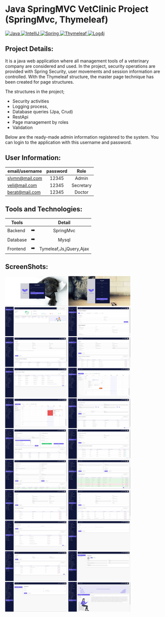 # Java SpringMVC VetClinic Project (SpringMvc, Thymeleaf)

<p>
  <a href="https://github.com/slymnkrc/Java-SpringMVC-VetClinic-Project">
    <img src="https://img.shields.io/badge/Java-v1.8-3eb049" alt="Java" data-canonical-src="https://img.shields.io/badge/Java-v1.8-3eb049" style="max-width: 100%;">
  </a>
  <a href="https://github.com/slymnkrc/Java-SpringMVC-VetClinic-Project">
    <img src="https://img.shields.io/badge/IntelliJ%20IDEA-v2021.1.3-d10000" alt="IntelliJ" data-canonical-src="https://img.shields.io/badge/IntelliJ%20IDEA-v2021.1.3-d10000"        style="max-width: 100%;">
  </a>
  <a href="https://github.com/slymnkrc/Java-SpringMVC-VetClinic-Project">
    <img src="https://img.shields.io/badge/SpringFramework-v2.5.4-e46e2e" alt="Spring" data-canonical-src="https://img.shields.io/badge/SpringFramework-v2.5.4-e46e2e" style="max-      width: 100%;">
  </a>
  <a href="https://github.com/slymnkrc/Java-SpringMVC-VetClinic-Project">
    <img src="https://img.shields.io/badge/Thymeleaf-v2.0.5-306998" alt="Thymeleaf" data-canonical-src="https://img.shields.io/badge/Thymeleaf-v2.0.5-306998" style="max-width:           100%;">
  </a>
  <a href="https://github.com/slymnkrc/Java-SpringMVC-VetClinic-Project">
    <img src="https://img.shields.io/badge/Log4j-v1.2.17-eeeeee" alt="Log4j" data-canonical-src="https://img.shields.io/badge/Log4j-v1.2.17-eeeeee" style="max-width:           100%;">
  </a>
</p>

## Project Details:

It is a java web application where all management tools of a veterinary company are considered and used. In the project, security operations are provided with Spring Security, user movements and session information are controlled. With the Thymeleaf structure, the master page technique has been created for page structures. 

The structures in the project;
- Security activities
- Logging process,
- Database queries (Jpa, Crud)
- RestApi
- Page management by roles
- Validation

Below are the ready-made admin information registered to the system. You can login to the application with this username and password.

## User Information:

| email/username | password | Role |
| ------------- |:-------------:| :-------------:|
| slymn@mail.com  | 12345 | Admin |
| veli@mail.com  | 12345 | Secretary |
| berat@mail.com  | 12345 | Doctor |

## Tools and Technologies:

| Tools |  | Detail |
| ------------- |:-------------:|:-------------:|
| Backend | :arrow_right: | SpringMvc|
| Database | :arrow_right: | Mysql |
| Frontend | :arrow_right: | Tymeleaf,Js,jQuery,Ajax |

## ScreenShots:

<p>
  
<a href="https://github.com/slymnkrc/Java-SpringMVC-VetClinic-Project/blob/main/images/1.jpg" target="_blank">
<img src="https://github.com/slymnkrc/Java-SpringMVC-VetClinic-Project/blob/main/images/1.jpg" width="200" style="max-width:200%;"></a>
  
<a href="https://github.com/slymnkrc/Java-SpringMVC-VetClinic-Project/blob/main/images/2.jpg" target="_blank">
<img src="https://github.com/slymnkrc/Java-SpringMVC-VetClinic-Project/blob/main/images/2.jpg" width="200" style="max-width:200%;"></a>
  
<a href="https://github.com/slymnkrc/Java-SpringMVC-VetClinic-Project/blob/main/images/3.jpg" target="_blank">
<img src="https://github.com/slymnkrc/Java-SpringMVC-VetClinic-Project/blob/main/images/3.jpg" width="200" style="max-width:200%;"></a>
  
<a href="https://github.com/slymnkrc/Java-SpringMVC-VetClinic-Project/blob/main/images/4.jpg" target="_blank">
<img src="https://github.com/slymnkrc/Java-SpringMVC-VetClinic-Project/blob/main/images/4.jpg" width="200" style="max-width:200%;"></a>
  
<a href="https://github.com/slymnkrc/Java-SpringMVC-VetClinic-Project/blob/main/images/5.jpg" target="_blank">
<img src="https://github.com/slymnkrc/Java-SpringMVC-VetClinic-Project/blob/main/images/5.jpg" width="200" style="max-width:200%;"></a>
  
<a href="https://github.com/slymnkrc/Java-SpringMVC-VetClinic-Project/blob/main/images/6.jpg" target="_blank">
<img src="https://github.com/slymnkrc/Java-SpringMVC-VetClinic-Project/blob/main/images/6.jpg" width="200" style="max-width:200%;"></a>
  
<a href="https://github.com/slymnkrc/Java-SpringMVC-VetClinic-Project/blob/main/images/7.jpg" target="_blank">
<img src="https://github.com/slymnkrc/Java-SpringMVC-VetClinic-Project/blob/main/images/7.jpg" width="200" style="max-width:200%;"></a>
  
<a href="https://github.com/slymnkrc/Java-SpringMVC-VetClinic-Project/blob/main/images/8.jpg" target="_blank">
<img src="https://github.com/slymnkrc/Java-SpringMVC-VetClinic-Project/blob/main/images/8.jpg" width="200" style="max-width:200%;"></a>
  
<a href="https://github.com/slymnkrc/Java-SpringMVC-VetClinic-Project/blob/main/images/9.jpg" target="_blank">
<img src="https://github.com/slymnkrc/Java-SpringMVC-VetClinic-Project/blob/main/images/9.jpg" width="200" style="max-width:200%;"></a>
  
<a href="https://github.com/slymnkrc/Java-SpringMVC-VetClinic-Project/blob/main/images/10.jpg" target="_blank">
<img src="https://github.com/slymnkrc/Java-SpringMVC-VetClinic-Project/blob/main/images/10.jpg" width="200" style="max-width:200%;"></a>
  
<a href="https://github.com/slymnkrc/Java-SpringMVC-VetClinic-Project/blob/main/images/11.jpg" target="_blank">
<img src="https://github.com/slymnkrc/Java-SpringMVC-VetClinic-Project/blob/main/images/11.jpg" width="200" style="max-width:200%;"></a>
  
<a href="https://github.com/slymnkrc/Java-SpringMVC-VetClinic-Project/blob/main/images/12.jpg" target="_blank">
<img src="https://github.com/slymnkrc/Java-SpringMVC-VetClinic-Project/blob/main/images/12.jpg" width="200" style="max-width:200%;"></a>
  
<a href="https://github.com/slymnkrc/Java-SpringMVC-VetClinic-Project/blob/main/images/13.jpg" target="_blank">
<img src="https://github.com/slymnkrc/Java-SpringMVC-VetClinic-Project/blob/main/images/13.jpg" width="200" style="max-width:200%;"></a>
  
<a href="https://github.com/slymnkrc/Java-SpringMVC-VetClinic-Project/blob/main/images/14.jpg" target="_blank">
<img src="https://github.com/slymnkrc/Java-SpringMVC-VetClinic-Project/blob/main/images/14.jpg" width="200" style="max-width:200%;"></a>
  
<a href="https://github.com/slymnkrc/Java-SpringMVC-VetClinic-Project/blob/main/images/15.jpg" target="_blank">
<img src="https://github.com/slymnkrc/Java-SpringMVC-VetClinic-Project/blob/main/images/15.jpg" width="200" style="max-width:200%;"></a>
  
<a href="https://github.com/slymnkrc/Java-SpringMVC-VetClinic-Project/blob/main/images/16.jpg" target="_blank">
<img src="https://github.com/slymnkrc/Java-SpringMVC-VetClinic-Project/blob/main/images/16.jpg" width="200" style="max-width:200%;"></a>
  
<a href="https://github.com/slymnkrc/Java-SpringMVC-VetClinic-Project/blob/main/images/17.jpg" target="_blank">
<img src="https://github.com/slymnkrc/Java-SpringMVC-VetClinic-Project/blob/main/images/17.jpg" width="200" style="max-width:200%;"></a>
  
<a href="https://github.com/slymnkrc/Java-SpringMVC-VetClinic-Project/blob/main/images/18.jpg" target="_blank">
<img src="https://github.com/slymnkrc/Java-SpringMVC-VetClinic-Project/blob/main/images/18.jpg" width="200" style="max-width:200%;"></a>
  
<a href="https://github.com/slymnkrc/Java-SpringMVC-VetClinic-Project/blob/main/images/19.jpg" target="_blank">
<img src="https://github.com/slymnkrc/Java-SpringMVC-VetClinic-Project/blob/main/images/19.jpg" width="200" style="max-width:200%;"></a>
  
<a href="https://github.com/slymnkrc/Java-SpringMVC-VetClinic-Project/blob/main/images/20.jpg" target="_blank">
<img src="https://github.com/slymnkrc/Java-SpringMVC-VetClinic-Project/blob/main/images/20.jpg" width="200" style="max-width:200%;"></a>
  
<a href="https://github.com/slymnkrc/Java-SpringMVC-VetClinic-Project/blob/main/images/21.jpg" target="_blank">
<img src="https://github.com/slymnkrc/Java-SpringMVC-VetClinic-Project/blob/main/images/21.jpg" width="200" style="max-width:200%;"></a>
  
<a href="https://github.com/slymnkrc/Java-SpringMVC-VetClinic-Project/blob/main/images/22.jpg" target="_blank">
<img src="https://github.com/slymnkrc/Java-SpringMVC-VetClinic-Project/blob/main/images/22.jpg" width="200" style="max-width:200%;"></a>
  
</p>
